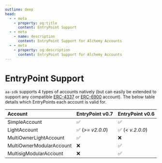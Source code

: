 ```yaml
---
outline: deep
head:
  - - meta
    - property: og:title
      content: EntryPoint Support
  - - meta
    - name: description
      content: EntryPoint Support for Alchemy Accounts
  - - meta
    - property: og:description
      content: EntryPoint Support for Alchemy Accounts
---
```


# EntryPoint Support

`aa-sdk` supports 4 types of accounts natively (but can easily be extended to support any compatible [ERC-4337](https://eips.ethereum.org/EIPS/eip-4337) or [ERC-6900](https://eips.ethereum.org/EIPS/eip-6900) account). The below table details which EntryPoints each account is valid for.

| Account                  | EntryPoint v0.7  | EntryPoint v0.6  |
| :----------------------- | :--------------- | :--------------- |
| SimpleAccount            | ✅               | ✅               |
| LightAccount             | ✅ (_>= v2.0.0_) | ✅ (_< v.2.0.0_) |
| MultiOwnerLightAccount   | ✅               | ❌               |
| MultiOwnerModularAccount | ❌               | ✅               |
| MultisigModularAccount   | ❌               | ✅               |
